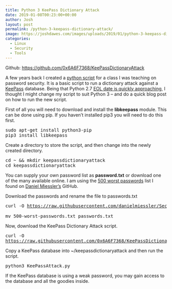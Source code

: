 ```yaml
---
title: Python 3 KeePass Dictionary Attack
date: 2019-01-08T00:23:00+00:00
author: Josh
layout: post
permalink: /python-3-keepass-dictionary-attack/
image: https://joshdawes.com/images/uploads/2019/01/python-3-keepass-dictionary-attack.png
categories:
  - Linux
  - Security
  - Tools
---
```

Github: <a rel="noreferrer noopener" aria-label=" (opens in a new tab)" href="https://github.com/0x6A6F7368/KeePassDictionaryAttack" target="_blank">https://github.com/0x6A6F7368/KeePassDictionaryAttack</a>

A few years back I created a <a rel="noreferrer noopener" aria-label="python script (opens in a new tab)" href="https://joshdawes.com/keepass-dictionary-attack/" target="_blank">python script</a> for a class I was teaching on password security. It is a basic script to run a dictionary attack against a <a href="https://keepass.info" target="_blank" rel="noreferrer noopener" aria-label="KeePass (opens in a new tab)">KeePass</a> database. Being that Python 2.7 <a rel="noreferrer noopener" aria-label="EOL date is quickly approaching (opens in a new tab)" href="https://www.python.org/dev/peps/pep-0373/" target="_blank">EOL date is quickly approaching</a>, I thought I might change my script to suit Python 3 &#8211; and do a quick blog post on how to run the new script.

First of all you will need to download and install the **libkeepass** module. This can be done using pip. If you haven&#8217;t installed pip3 you will need to do this first.

<pre class="wp-block-preformatted">sudo apt-get install python3-pip<br />pip3 install libkeepass</pre>

Create a directory to store the script, and then change into the newly created directory.

<pre class="wp-block-preformatted">cd ~ && mkdir keepassdictionaryattack<br />cd keepassdictionaryattack</pre>

You can supply your own password list as **password.txt** or download one of the many available online. I am using the <a rel="noreferrer noopener" aria-label="500 worst passwords (opens in a new tab)" href="https://github.com/danielmiessler/SecLists/blob/master/Passwords/Common-Credentials/500-worst-passwords.txt" target="_blank">500 worst passwords</a> list I found on <a rel="noreferrer noopener" aria-label="Daniel Miessler (opens in a new tab)" href="https://danielmiessler.com/" target="_blank">Daniel Miessler&#8217;s</a> GitHub. 

Download the passwords and rename the file to passwords.txt

<pre class="wp-block-preformatted">curl -O <a href="https://raw.githubusercontent.com/danielmiessler/SecLists/master/Passwords/Common-Credentials/500-worst-passwords.txt">https://raw.githubusercontent.com/danielmiessler/SecLists/master/Passwords/Common-Credentials/500-worst-passwords.txt</a><br /><br />mv 500-worst-passwords.txt passwords.txt</pre>

Now, download the KeePass Dictionary Attack script.

<pre class="wp-block-preformatted">curl -O
<a href="https://raw.githubusercontent.com/0x6A6F7368/KeePassDictionaryAttack/master/KeePassAttack.py">https://raw.githubusercontent.com/0x6A6F7368/KeePassDictionaryAttack/master/KeePassAttack.py</a></pre>

Copy a KeePass database into ~/keepassdictionaryattack and then run the script.

<pre class="wp-block-preformatted">python3 KeePassAttack.py</pre>

If the KeePass database is using a weak password, you may gain access to the database and all the goodies inside.
